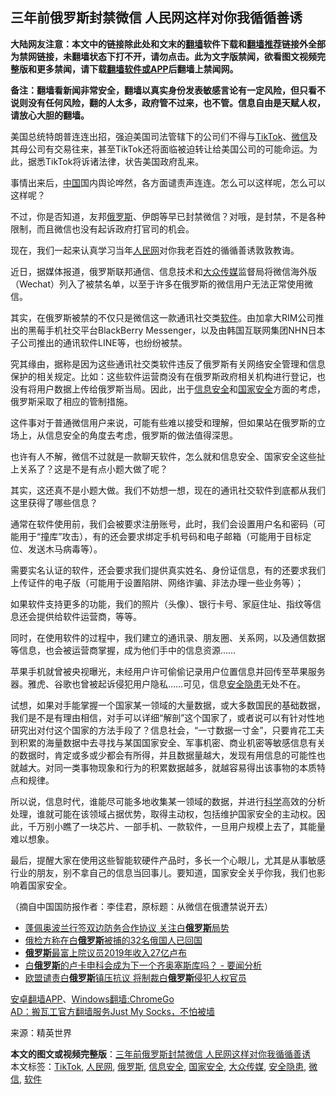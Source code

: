  <h2>三年前俄罗斯封禁微信 人民网这样对你我循循善诱</h2> <p class="notice"><b>大陆网友注意：本文中的链接除此处和文末的<a href="https://github.com/bannedbook/fanqiang" >翻墙</a>软件下载和<a href="https://github.com/killgcd/justmysocks/blob/master/README.md">翻墙推荐</a>链接外全部为禁网链接，未翻墙状态下打不开，请勿点击。此为文字版禁闻，欲看图文视频完整版和更多禁闻，请下载<a href="https://github.com/bannedbook/fanqiang">翻墙软件或APP</a>后翻墙上禁闻网。</p><p>备注：翻墙看新闻非常安全，翻墙以真实身份发表敏感言论有一定风险，但只看不说则没有任何风险，翻的人太多，政府管不过来，也不管。信息自由是天赋人权，请放心大胆的翻墙。</b></p>  <div class="entry"> <p id="conimg">美国总统特朗普连连出招，强迫美国司法管辖下的公司们不得与<a href="https://www.bannedbook.org/bnews/tag/tiktok/" class="st_tag internal_tag" rel="tag" title="标签 TikTok 下的日志">TikTok</a>、<a href="https://www.bannedbook.org/bnews/tag/%e5%be%ae%e4%bf%a1/" class="st_tag internal_tag" rel="tag" title="标签 微信 下的日志">微信</a>及其母公司有交易往来，甚至TikTok还将面临被迫转让给美国公司的可能命运。为此，据悉TikTok将诉诸法律，状告美国政府乱来。</p> <p>事情出来后，<span class='wp_keywordlink_affiliate'><a href="https://www.bannedbook.org/" title="中国" target="_blank">中国</a></span>国内舆论哗然，各方面谴责声连连。怎么可以这样呢，怎么可以这样呢？</p> <p>不过，你是否知道，友邦<a href="https://www.bannedbook.org/bnews/tag/%e4%bf%84%e7%bd%97%e6%96%af/" class="st_tag internal_tag" rel="tag" title="标签 俄罗斯 下的日志">俄罗斯</a>、伊朗等早已封禁微信？对哦，是封禁，不是各种限制，而且微信也没有起诉政府打官司的机会。</p> <p>现在，我们一起来认真学习当年<a href="https://www.bannedbook.org/bnews/tag/%e4%ba%ba%e6%b0%91%e7%bd%91/" class="st_tag internal_tag" rel="tag" title="标签 人民网 下的日志">人民网</a>对你我老百姓的循循善诱敦敦教诲。</p> <p>近日，据媒体报道，俄罗斯联邦通信、信息技术和<a href="https://www.bannedbook.org/bnews/tag/%E5%A4%A7%E4%BC%97%E4%BC%A0%E5%AA%92/" class="st_tag internal_tag" rel="tag" title="标签 大众传媒 下的日志">大众传媒</a>监督局将微信海外版（Wechat）列入了被禁名单，以至于许多在俄罗斯的微信用户无法正常使用微信。</p>  <p>其实，在俄罗斯被禁的不仅只是微信这一款通讯社交类<a href="https://www.bannedbook.org/bnews/tag/%e8%bd%af%e4%bb%b6/" class="st_tag internal_tag" rel="tag" title="标签 软件 下的日志">软件</a>。由加拿大RIM公司推出的黑莓手机社交平台BlackBerry Messenger，以及由韩国互联网集团NHN日本子公司推出的通讯软件LINE等，也纷纷被禁。</p> <p>究其缘由，据称是因为这些通讯社交类软件违反了俄罗斯有关网络安全管理和信息保护的相关规定。比如：这些软件运营商没有在俄罗斯政府相关机构进行登记，也没有将用户数据上传给俄罗斯当局。因此，出于<a href="https://www.bannedbook.org/bnews/tag/%E4%BF%A1%E6%81%AF%E5%AE%89%E5%85%A8/" class="st_tag internal_tag" rel="tag" title="标签 信息安全 下的日志">信息安全</a>和<a href="https://www.bannedbook.org/bnews/tag/%e5%9b%bd%e5%ae%b6%e5%ae%89%e5%85%a8/" class="st_tag internal_tag" rel="tag" title="标签 国家安全 下的日志">国家安全</a>方面的考虑，俄罗斯采取了相应的管制措施。</p> <p>这件事对于普通微信用户来说，可能有些难以接受和理解，但如果站在俄罗斯的立场上，从信息安全的角度去考虑，俄罗斯的做法值得深思。</p> <p>也许有人不解，微信不过就是一款聊天软件，怎么就和信息安全、国家安全这些扯上关系了？这是不是有点小题大做了呢？</p> <p>其实，这还真不是小题大做。我们不妨想一想，现在的通讯社交软件到底都从我们这里获得了哪些信息？</p>  <p>通常在软件使用前，我们会被要求注册账号，此时，我们会设置用户名和密码（可能用于“撞库”攻击），有的还会要求绑定手机号码和电子邮箱（可能用于目标定位、发送木马病毒等）。</p> <p>需要实名认证的软件，还会要求我们提供真实姓名、身份证信息，有的还要求我们上传证件的电子版（可能用于设置陷阱、网络诈骗、非法办理一些业务等）；</p> <p>如果软件支持更多的功能，我们的照片（头像）、银行卡号、家庭住址、指纹等信息还会提供给软件运营商，等等。</p> <p>同时，在使用软件的过程中，我们建立的通讯录、朋友圈、关系网，以及通信数据等信息，也会被运营商掌握，成为他们手中的信息资源……</p> <p>苹果手机就曾被央视曝光，未经用户许可偷偷记录用户位置信息并回传至苹果服务器。雅虎、谷歌也曾被起诉侵犯用户隐私……可见，信息<a href="https://www.bannedbook.org/bnews/tag/%E5%AE%89%E5%85%A8%E9%9A%90%E6%82%A3/" class="st_tag internal_tag" rel="tag" title="标签 安全隐患 下的日志">安全隐患</a>无处不在。</p>  <p>试想，如果对手能掌握一个国家某一领域的大量数据，或大多数国民的基础数据，我们是不是有理由相信，对手可以详细“解剖”这个国家了，或者说可以有针对性地研究出对付这个国家的方法手段了？信息社会，“一寸数据一寸金”，只要肯花工夫到积累的海量数据中去寻找与某国国家安全、军事机密、商业机密等敏感信息有关的数据时，肯定或多或少都会有所得，并且数据量越大，发现有用信息的可能性也就越大。对同一类事物现象和行为的积累数据越多，就越容易得出该事物的本质特点和规律。</p> <p>所以说，信息时代，谁能尽可能多地收集某一领域的数据，并进行<span class='wp_keywordlink'><a href="https://www.bannedbook.org/forum11/topic309.html" title="禁片：“科学”的棍子" target="_blank">科学</a></span>高效的分析处理，谁就可能在该领域占据优势，取得主动权，包括维护国家安全的主动权。因此，千万别小瞧了一块芯片、一部手机、一款软件，一旦用户规模上去了，其能量难以想象。</p> <p>最后，提醒大家在使用这些智能软硬件产品时，多长一个心眼儿，尤其是从事敏感行业的朋友，别不拿自己的信息当回事儿。要知道，国家安全关乎你我，我们也影响着国家安全。</p> <p>（摘自中国国防报作者：李佳君，原标题：从微信在俄遭禁说开去）</p> <ul class='op-related-articles' title='相关阅读'> <li><a href='https://www.bannedbook.org/bnews/worldnews/20200816/1380749.html' target='_blank'>蓬佩奥波兰行签双边防务合作协议 关注白<b>俄罗斯</b>局势</a></li> <li><a href='https://www.bannedbook.org/bnews/baitai/20200815/1380616.html' target='_blank'>俄检方称在白<b>俄罗斯</b>被捕的32名俄国人已回国</a></li> <li><a href='https://www.bannedbook.org/bnews/baitai/20200815/1380615.html' target='_blank'><b>俄罗斯</b>最富上院议员2019年收入27亿卢布</a></li> <li><a href='https://www.bannedbook.org/bnews/worldnews/20200815/1380440.html' target='_blank'>白<b>俄罗斯</b>的卢卡申科会成为下一个齐奥塞斯库吗？ - 要闻分析</a></li> <li><a href='https://www.bannedbook.org/bnews/comments/20200815/1380416.html' target='_blank'>欧盟谴责白<b>俄罗斯</b>镇压抗议  将制裁白<b>俄罗斯</b>侵犯人权官员</a></li> </ul> <div class="texttj"> <a href="https://github.com/bannedbook/fanqiang/wiki/%E7%A6%81%E9%97%BB%E7%BD%91%E5%AE%89%E5%8D%93%E7%BF%BB%E5%A2%99%E6%96%B0%E9%97%BBAPP" target="_blank">安卓翻墙APP</a>、<a href="https://github.com/bannedbook/fanqiang/wiki/Chrome%E4%B8%80%E9%94%AE%E7%BF%BB%E5%A2%99%E5%8C%85" target="_blank">Windows翻墙:ChromeGo</a><br/> <a href="https://github.com/killgcd/justmysocks/blob/master/README.md" target="_blank">AD：搬瓦工官方翻墙服务Just My Socks，不怕被墙</a> </div><p> 来源：精英世界 </p> <a name='sharetosocial'></a>         <div><b>本文的图文或视频完整版</b>：<a href='https://www.bannedbook.org/bnews/comments/20200816/1380888.html'>三年前俄罗斯封禁微信 人民网这样对你我循循善诱</a></div>  </div><!--END ENTRY--> <div class="postfooter"> <div>本文标签：<a href="https://www.bannedbook.org/bnews/tag/tiktok/" rel="tag">TikTok</a>, <a href="https://www.bannedbook.org/bnews/tag/%e4%ba%ba%e6%b0%91%e7%bd%91/" rel="tag">人民网</a>, <a href="https://www.bannedbook.org/bnews/tag/%e4%bf%84%e7%bd%97%e6%96%af/" rel="tag">俄罗斯</a>, <a href="https://www.bannedbook.org/bnews/tag/%E4%BF%A1%E6%81%AF%E5%AE%89%E5%85%A8/" rel="tag">信息安全</a>, <a href="https://www.bannedbook.org/bnews/tag/%e5%9b%bd%e5%ae%b6%e5%ae%89%e5%85%a8/" rel="tag">国家安全</a>, <a href="https://www.bannedbook.org/bnews/tag/%E5%A4%A7%E4%BC%97%E4%BC%A0%E5%AA%92/" rel="tag">大众传媒</a>, <a href="https://www.bannedbook.org/bnews/tag/%E5%AE%89%E5%85%A8%E9%9A%90%E6%82%A3/" rel="tag">安全隐患</a>, <a href="https://www.bannedbook.org/bnews/tag/%e5%be%ae%e4%bf%a1/" rel="tag">微信</a>, <a href="https://www.bannedbook.org/bnews/tag/%e8%bd%af%e4%bb%b6/" rel="tag">软件</a></div>  </div><!--END POSTFOOTER--> 